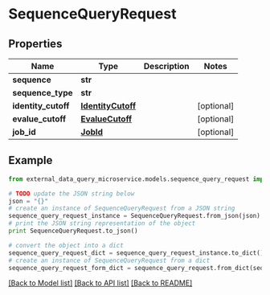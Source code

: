 # SequenceQueryRequest


## Properties

Name | Type | Description | Notes
------------ | ------------- | ------------- | -------------
**sequence** | **str** |  | 
**sequence_type** | **str** |  | 
**identity_cutoff** | [**IdentityCutoff**](IdentityCutoff.md) |  | [optional] 
**evalue_cutoff** | [**EvalueCutoff**](EvalueCutoff.md) |  | [optional] 
**job_id** | [**JobId**](JobId.md) |  | [optional] 

## Example

```python
from external_data_query_microservice.models.sequence_query_request import SequenceQueryRequest

# TODO update the JSON string below
json = "{}"
# create an instance of SequenceQueryRequest from a JSON string
sequence_query_request_instance = SequenceQueryRequest.from_json(json)
# print the JSON string representation of the object
print SequenceQueryRequest.to_json()

# convert the object into a dict
sequence_query_request_dict = sequence_query_request_instance.to_dict()
# create an instance of SequenceQueryRequest from a dict
sequence_query_request_form_dict = sequence_query_request.from_dict(sequence_query_request_dict)
```
[[Back to Model list]](../README.md#documentation-for-models) [[Back to API list]](../README.md#documentation-for-api-endpoints) [[Back to README]](../README.md)


